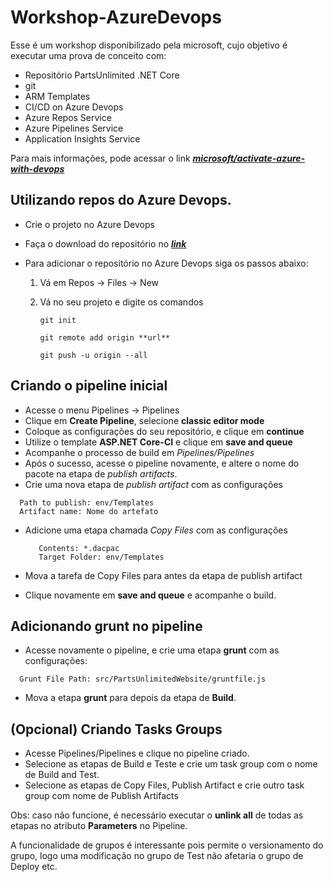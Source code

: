 # Workshop-AzureDevops

Esse é um workshop disponibilizado pela microsoft, cujo objetivo é executar uma prova de conceito com:

  * Repositório PartsUnlimited .NET Core
  * git
  * ARM Templates
  * CI/CD on Azure Devops
  * Azure Repos Service
  * Azure Pipelines Service
  * Application Insights Service

Para mais informações, pode acessar o link [***microsoft/activate-azure-with-devops***](https://github.com/microsoft/Activate-Azure-for-DevOps/blob/master/Datasheet/Activate_Azure_with_DevOps_Datasheet.pdf)


## Utilizando repos do Azure Devops.

  - Crie o projeto no Azure Devops
  - Faça o download do repositório no [***link***](https://github.com/microsoft/Activate-Azure-for-DevOps/blob/master/PoC/Full/Assets/PartsUnlimited.zip)
  - Para adicionar o repositório no Azure Devops siga os passos abaixo:
  
    1. Vá em Repos -> Files -> New 
    2. Vá no seu projeto e digite os comandos  
    
          ```
          git init
          ```
          ```
          git remote add origin **url**
          ```
          ```
          git push -u origin --all
          ```
    
## Criando o pipeline inicial

  - Acesse o menu Pipelines -> Pipelines
  - Clique em **Create Pipeline**, selecione **classic editor mode**
  - Coloque as configurações do seu repositório, e clique em **continue**
  - Utilize o template **ASP.NET Core-CI** e clique em **save and queue**
  - Acompanhe o processo de build em *Pipelines/Pipelines*
  - Após o sucesso, acesse o pipeline novamente, e altere o nome do pacote na etapa de *publish artifacts*.
  - Crie uma nova etapa de *publish artifact* com as configurações
  ```
    Path to publish: env/Templates
    Artifact name: Nome do artefato
  ```
  - Adicione uma etapa chamada *Copy Files* com as configurações
  
      ```
         Contents: *.dacpac
         Target Folder: env/Templates
      ```
  - Mova a tarefa de Copy Files para antes da etapa de publish artifact
  - Clique novamente em **save and queue** e acompanhe o build.
  
## Adicionando grunt no pipeline

  - Acesse novamente o pipeline, e crie uma etapa **grunt** com as configurações:
  
  ```
    Grunt File Path: src/PartsUnlimitedWebsite/gruntfile.js
  ```
  - Mova a etapa **grunt** para depois da etapa de **Build**.
  
## (Opcional) Criando Tasks Groups

  - Acesse Pipelines/Pipelines e clique no pipeline criado.
  - Selecione as etapas de Build e Teste e crie um task group com o nome de Build and Test.
  - Selecione as etapas de Copy Files, Publish Artifact e crie outro task group com nome de Publish Artifacts
  
   Obs: caso não funcione, é necessário executar o **unlink all** de todas as etapas no atributo **Parameters** no Pipeline. 
   
   A funcionalidade de grupos é interessante pois permite o versionamento do grupo, logo uma modificação no grupo de Test não afetaria o grupo de Deploy etc.
   

  
  
  
